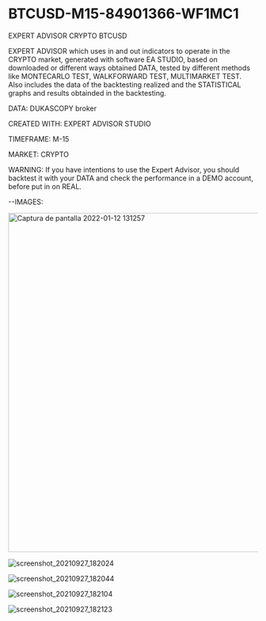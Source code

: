 # BTCUSD-M15-84901366-WF1MC1
EXPERT ADVISOR CRYPTO BTCUSD

EXPERT ADVISOR which uses in and out indicators to operate in the CRYPTO market, generated with software EA STUDIO, based on downloaded or different ways 
obtained DATA, tested by different methods like MONTECARLO TEST, WALKFORWARD TEST, MULTIMARKET TEST.
Also includes the data of the backtesting realized and the STATISTICAL graphs and results obtainded in the backtesting.

DATA: DUKASCOPY broker

CREATED WITH: EXPERT ADVISOR STUDIO

TIMEFRAME: M-15

MARKET: CRYPTO

WARNING: If you have intentions to use the Expert Advisor, you should backtest it with your DATA and check the performance in a DEMO account, before put in on REAL.

--IMAGES:

<img width="686" alt="Captura de pantalla 2022-01-12 131257" src="https://user-images.githubusercontent.com/71859483/149211987-b945e088-28cd-4623-ae1a-49ca0867fb46.png">

![screenshot_20210927_182024](https://user-images.githubusercontent.com/71859483/149211996-c808e3e6-ff7c-4b0c-9c17-ed4c2dab0db7.jpg)

![screenshot_20210927_182044](https://user-images.githubusercontent.com/71859483/149212042-c4f47454-7c23-40bf-b2e8-41ea8e2adc92.jpg)

![screenshot_20210927_182104](https://user-images.githubusercontent.com/71859483/149212051-3bac5538-dae8-44c8-8b1e-7e8fb7d8545c.jpg)

![screenshot_20210927_182123](https://user-images.githubusercontent.com/71859483/149212061-efceab88-6e48-4921-af4e-619c3da1270d.jpg)
